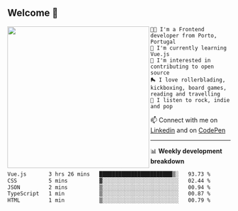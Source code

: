 ## Welcome 👋

<img align="left" src="https://github.com/saraiovieira/saraiovieira/assets/74243584/32f0e061-fcbb-45fe-8361-571943f17664" width="320"/>

```
👩‍💻 I'm a Frontend developer from Porto, Portugal
🌱 I'm currently learning Vue.js
🚩 I'm interested in contributing to open source
🛼 I love rollerblading, kickboxing, board games, reading and travelling
🎵 I listen to rock, indie and pop
```
📫 Connect with me on [Linkedin](https://www.linkedin.com/in/sara-vieira-frontend-developer/) and on [CodePen](https://codepen.io/saraiovieira)

-------

📊 **Weekly development breakdown**

<!--START_SECTION:waka-->

```txt
Vue.js       3 hrs 26 mins   ███████████████████████▒░   93.73 %
CSS          5 mins          ▓░░░░░░░░░░░░░░░░░░░░░░░░   02.44 %
JSON         2 mins          ▒░░░░░░░░░░░░░░░░░░░░░░░░   00.94 %
TypeScript   1 min           ▒░░░░░░░░░░░░░░░░░░░░░░░░   00.87 %
HTML         1 min           ▒░░░░░░░░░░░░░░░░░░░░░░░░   00.79 %
```

<!--END_SECTION:waka-->
